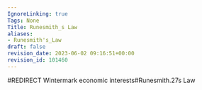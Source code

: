```yaml
---
IgnoreLinking: true
Tags: None
Title: Runesmith_s Law
aliases:
- Runesmith's_Law
draft: false
revision_date: 2023-06-02 09:16:51+00:00
revision_id: 101460
---
```


#REDIRECT Wintermark economic interests#Runesmith.27s Law